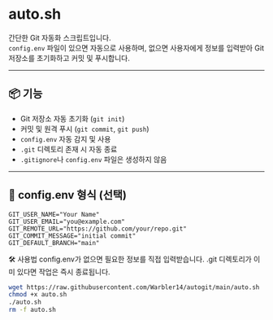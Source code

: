 # auto.sh

간단한 Git 자동화 스크립트입니다.  
`config.env` 파일이 있으면 자동으로 사용하며, 없으면 사용자에게 정보를 입력받아 Git 저장소를 초기화하고 커밋 및 푸시합니다.

---

## 📦 기능

- Git 저장소 자동 초기화 (`git init`)
- 커밋 및 원격 푸시 (`git commit`, `git push`)
- `config.env` 자동 감지 및 사용
- `.git` 디렉토리 존재 시 자동 종료
- `.gitignore`나 `config.env` 파일은 생성하지 않음

---

## 📄 config.env 형식 (선택)

```env
GIT_USER_NAME="Your Name"
GIT_USER_EMAIL="you@example.com"
GIT_REMOTE_URL="https://github.com/your/repo.git"
GIT_COMMIT_MESSAGE="initial commit"
GIT_DEFAULT_BRANCH="main"
```

🛠 사용법
config.env가 없으면 필요한 정보를 직접 입력받습니다.
.git 디렉토리가 이미 있다면 작업은 즉시 종료됩니다.

```bash
wget https://raw.githubusercontent.com/Warbler14/autogit/main/auto.sh
chmod +x auto.sh
./auto.sh
rm -f auto.sh
```
